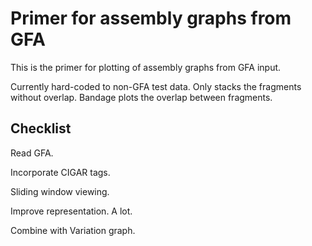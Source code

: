 # Primer for assembly graphs from GFA
This is the primer for plotting of assembly graphs from GFA input.

Currently hard-coded to non-GFA test data. Only stacks the fragments without overlap.
Bandage plots the overlap between fragments.

## Checklist
Read GFA.

Incorporate CIGAR tags.

Sliding window viewing.

Improve representation. A lot.

Combine with Variation graph.
